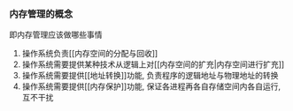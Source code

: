 ### 内存管理的概念
即内存管理应该做哪些事情
1. 操作系统负责[[内存空间的分配与回收]]
2. 操作系统需要提供某种技术从逻辑上对[[内存空间的扩充|内存空间进行扩充]]
3. 操作系统需要提供[[地址转换]]功能, 负责程序的逻辑地址与物理地址的转换
4. 操作系统需要提供[[内存保护]]功能, 保证各进程再各自存储空间内各自运行, 互不干扰